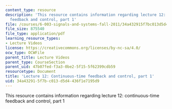 ```yaml
---
content_type: resource
description: 'This resource contains information regarding lecture 12: continuous-time
  feedback and control, part 1'
file: /courses/6-003-signals-and-systems-fall-2011/34a432915f7bc013d5d4436f1e7195d9_MIT6_003F11_lec12.pdf
file_size: 875540
file_type: application/pdf
learning_resource_types:
- Lecture Videos
license: https://creativecommons.org/licenses/by-nc-sa/4.0/
ocw_type: OCWFile
parent_title: Lecture Videos
parent_type: CourseSection
parent_uid: 47b07fed-f3a3-0be2-5f15-5f62399cdb59
resourcetype: Document
title: 'Lecture 12: Continuous-time feedback and control, part 1'
uid: 34a43291-5f7b-c013-d5d4-436f1e7195d9
---
```

This resource contains information regarding lecture 12: continuous-time feedback and control, part 1